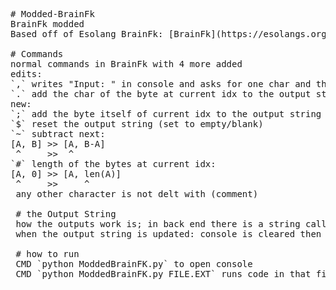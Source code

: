 <pre>
# Modded-BrainFk
BrainFk modded
Based off of Esolang BrainFk: [BrainFk](https://esolangs.org/wiki/Brainfuck)

# Commands
normal commands in BrainFk with 4 more added  
edits:  
`,` writes "Input: " in console and asks for one char and then writes the byte of that char to the current idx  
`.` add the char of the byte at current idx to the output string  
new:  
`;` add the byte itself of current idx to the output string  
`$` reset the output string (set to empty/blank)  
`~` subtract next:  
[A, B] >> [A, B-A]  
 ^     >>  ^  
`#` length of the bytes at current idx:  
[A, 0] >> [A, len(A)]  
 ^     >>     ^  
 any other character is not delt with (comment)  
 
 # the Output String  
 how the outputs work is; in back end there is a string called output.  
 when the output string is updated: console is cleared then prints the output string  
 
 # how to run
 CMD `python ModdedBrainFK.py` to open console  
 CMD `python ModdedBrainFK.py FILE.EXT` runs code in that file
</pre>
